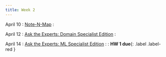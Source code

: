 ```yaml
---
title: Week 2 
---
```


April 10
: [Note-N-Map](https://miro.com/app/board/uXjVMWu-Mho=/)
  : 


April 12
: [Ask the Experts: Domain Specialist Edition](https://uci.zoom.us/rec/share/8GDJQhPw0QYYhQ7Er8w9h8ax7Mktp8cEFi7Ylt8scChmniG5-StfxQdyyfHs0VZU.2id8tJGf0cwtwl6s?startTime=1681326970000)
  : 

April 14
: [Ask the Experts: ML Specialist Edition](#)
  : 
  : **HW 1 due**{: .label .label-red }